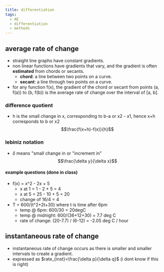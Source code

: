 ```yaml
---
title: differentiation
tags:
  - AE
  - differentiation
  - methods
---
```

## average rate of change

- straight line graphs have constant gradients.
- non linear functions have gradients that vary, and the gradient is often **estimated** from chords or secants.
  - **chord**: a line between two points on a curve.
  - **secant**: a line through two points on a curve.
- for any function f(x), the gradient of the chord or secant from points (a, f(a)) to (b, f(b)) is the average rate of change over the interval of [a, b].

### difference quotient

- h is the small change in x, corresponding to b-a or x2 - x1, hence x+h corresponds to b or x2 $$\frac{f(x+h)-f(x)}{h}$$

### lebiniz notation

- $\delta$ means "small change in or "increment in"$$\frac{\delta y}{\delta x}$$

#### example questions (done in class)

- f(x) = x^2 - 2x + 5
  - x at 1 = 1 - 2 + 5 = 4
  - x at 5 = 25 - 10 + 5 = 20
  - change of 16/4 = 4
- T = 600/(t^2+2t+30) where t is time after 6pm
  - temp @ 6pm: 600/30 = 20degC
  - temp @ midnight: 600/(36+12+30) = 7.7 deg C
  - rate of change: (20-7.7) / (6-12) = -2.05 deg C / hour

## instantaneous rate of change

- instantaneous rate of change occurs as there is smaller and smaller intervals to create a gradient.
- expressed as $rate_{inst}=\frac{\delta p}{\delta q}$ (i dont know if this is right)
